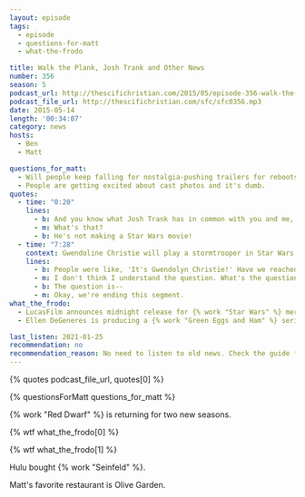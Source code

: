 ```yaml
---
layout: episode
tags:
  - episode
  - questions-for-matt
  - what-the-frodo

title: Walk the Plank, Josh Trank and Other News
number: 356
season: 5
podcast_url: http://thescifichristian.com/2015/05/episode-356-walk-the-plank-josh-trank-and-other-news/
podcast_file_url: http://thescifichristian.com/sfc/sfc0356.mp3
date: 2015-05-14
length: '00:34:07'
category: news
hosts:
  - Ben
  - Matt

questions_for_matt:
  - Will people keep falling for nostalgia-pushing trailers for reboots?
  - People are getting excited about cast photos and it's dumb.
quotes:
  - time: "0:20"
    lines:
      - b: And you know what Josh Trank has in common with you and me, Matt?
      - m: What's that?
      - b: He's not making a Star Wars movie!
  - time: "7:28"
    context: Gwendoline Christie will play a stormtrooper in Star Wars Episode V11
    lines:
      - b: People were like, 'It's Gwendolyn Christie!' Have we reached the point already, where this seems to be a new phenomenon of we're going to post early cast pictures, of just absolute stupidity?
      - m: I don't think I understand the question. What's the question?
      - b: The question is--
      - m: Okay, we're ending this segment.
what_the_frodo:
  - LucasFilm announces midnight release for {% work "Star Wars" %} merchandise
  - Ellen DeGeneres is producing a {% work "Green Eggs and Ham" %} series for Netflix that will be the most expensive high-end animated series ever for TV

last_listen: 2021-01-25
recommendation: no
recommendation_reason: No need to listen to old news. Check the guide for what's interesting in hindsight.
---
```


{% quotes podcast_file_url, quotes[0] %}

{% questionsForMatt questions_for_matt %}

{% work "Red Dwarf" %} is returning for two new seasons.

{% wtf what_the_frodo[0] %}

{% wtf what_the_frodo[1] %}

Hulu bought {% work "Seinfeld" %}.

Matt's favorite restaurant is Olive Garden.